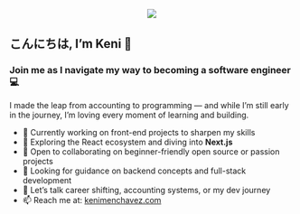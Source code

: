 <p align="center">
  <img src="https://i.pinimg.com/736x/40/4a/f9/404af961717bc16e59eb63df3f968f5b.jpg"/>
</p>

## こんにちは, I’m Keni 👋  
### Join me as I navigate my way to becoming a software engineer 💻

I made the leap from accounting to programming — and while I’m still early in the journey, I’m loving every moment of learning and building.

- 🔭 Currently working on front-end projects to sharpen my skills  
- 🌱 Exploring the React ecosystem and diving into **Next.js**  
- 👯 Open to collaborating on beginner-friendly open source or passion projects  
- 🤔 Looking for guidance on backend concepts and full-stack development  
- 💬 Let’s talk career shifting, accounting systems, or my dev journey  
- 📫 Reach me at: [kenimenchavez.com](https://www.kenimenchavez.com)
